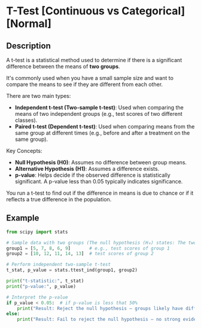 # T-Test [Continuous vs Categorical] [Normal]

## Description

A t-test is a statistical method used to determine if there is a significant difference between the means of **two groups**.

It's commonly used when you have a small sample size and want to compare the means to see if they are different from each other.

There are two main types:

- **Independent t-test (Two-sample t-test)**: Used when comparing the means of two independent groups (e.g., test scores of two different classes).
- **Paired t-test (Dependent t-test)**: Used when comparing means from the same group at different times (e.g., before and after a treatment on the same group).

Key Concepts:

- **Null Hypothesis (H0)**: Assumes no difference between group means.
- **Alternative Hypothesis (H1)**: Assumes a difference exists.
- **p-value**: Helps decide if the observed difference is statistically significant. A p-value less than 0.05 typically indicates significance.

You run a t-test to find out if the difference in means is due to chance or if it reflects a true difference in the population.

## Example

```python
from scipy import stats

# Sample data with two groups (The null hypothesis (H₀) states: The two groups have the same mean)
group1 = [5, 7, 8, 6, 9]       # e.g., test scores of group 1
group2 = [10, 12, 11, 14, 13]  # test scores of group 2

# Perform independent two-sample t-test
t_stat, p_value = stats.ttest_ind(group1, group2)

print("t-statistic:", t_stat)
print("p-value:", p_value)

# Interpret the p-value
if p_value < 0.05:  # if p-value is less that 50%
    print("Result: Reject the null hypothesis — groups likely have different means.")
else:
    print("Result: Fail to reject the null hypothesis — no strong evidence of difference.")
```
